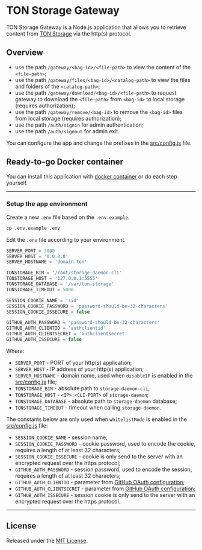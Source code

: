 # TON Storage Gateway

TON Storage Gateway is a Node.js application that allows you to retrieve content from [TON Storage](https://ton.org/docs/participate/ton-storage/storage-faq) via the http(s) protocol.

## Overview

- use the path `/gateway/<bag-id>/<file-path>` to view the content of the `<file-path>`;
- use the path `/gateway/files/<bag-id>/<catalog-path>` to view the files and folders of the `<catalog-path>`;
- use the path `/gateway/download/<bag-id>/<file-path>` to request gateway to download the `<file-path>` from `<bag-id>` to local storage (requires authorization);
- use the path `/gateway/remove/<bag-id>` to remove the `<bag-id>` files from local storage (requires authorization);
- use the path `/auth/signin` for admin authentication;
- use the path `/auth/signout` for admin exit.

You can configure the app and change the prefixes in the [src/config.js](src/config.js) file.

## Ready-to-go Docker container

You can install this application with [docker container](https://github.com/kdimentionaltree/ton-storage-docker) or do each step yourself.

---

### Setup the app environment

Create a new `.env` file based on the `.env.example`.

```bash
cp .env.example .env
```

Edit the `.env` file according to your environment.

```js
SERVER_PORT = 3000
SERVER_HOST = '0.0.0.0'
SERVER_HOSTNAME = 'domain.ton'

TONSTORAGE_BIN = '/root/storage-daemon-cli'
TONSTORAGE_HOST = '127.0.0.1:5555'
TONSTORAGE_DATABASE = '/var/ton-storage'
TONSTORAGE_TIMEOUT = 5000

SESSION_COOKIE_NAME = 'sid'
SESSION_COOKIE_PASSWORD = 'password-should-be-32-characters'
SESSION_COOKIE_ISSECURE = false

GITHUB_AUTH_PASSWORD = 'password-should-be-32-characters'
GITHUB_AUTH_CLIENTID = 'authclientid'
GITHUB_AUTH_CLIENTSECRET = 'authclientsecret'
GITHUB_AUTH_ISSECURE = false
```

Where:

- `SERVER_PORT` - PORT of your http(s) application;
- `SERVER_HOST` - IP address of your http(s) application;
- `SERVER_HOSTNAME` - domain name, used when `disableIP` is enabled in the [src/config.js](src/config.js) file;
- `TONSTORAGE_BIN` - absolute path to `storage-daemon-cli`;
- `TONSTORAGE_HOST` - `<IP>:<CLI-PORT>` of `storage-daemon`;
- `TONSTORAGE_DATABASE` - absolute path to `storage-daemon` database;
- `TONSTORAGE_TIMEOUT` - timeout when calling `storage-daemon`.

The constants below are only used when `whitelistMode` is enabled in the [src/config.js](src/config.js) file:

- `SESSION_COOKIE_NAME` - session name;
- `SESSION_COOKIE_PASSWORD` - cookie password, used to encode the cookie, requires a length of at least 32 characters;
- `SESSION_COOKIE_ISSECURE` - cookie is only send to the server with an encrypted request over the https protocol;
- `GITHUB_AUTH_PASSWORD` - session password, used to encode the session, requires a length of at least 32 characters;
- `GITHUB_AUTH_CLIENTID` - parameter from [GitHub OAuth configuration](https://docs.github.com/en/rest/guides/basics-of-authentication?apiVersion=2022-11-28);
- `GITHUB_AUTH_CLIENTSECRET` - parameter from [GitHub OAuth configuration](https://docs.github.com/en/rest/guides/basics-of-authentication?apiVersion=2022-11-28);
- `GITHUB_AUTH_ISSECURE` - session cookie is only send to the server with an encrypted request over the https protocol.

---

## License

Released under the [MIT License](LICENSE).
